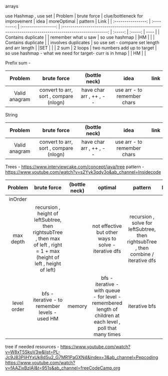 arrays

use Hashmap , use set
| Problem | brute force | clue/bottleneck for improvement | idea | moreOptimal | pattern | Link |
| :----------------: | :---------: | :-----------------: | :----------------------------------------------------------------------------------------------------: | :-----: | :-----: | ---- |
| Contains duplicate | | remember what u saw | so use hashmap | |HM | |
| Contains duplicate | | involves duplicates | so use set - compare set length and arr length | |SET | |
| 2 sum | 2 loops | two numbers add up to target | so use hashmap - what we need for target- curr is in hmap | | HM | |

Prefix sum -

|    Problem    |              brute force               |      (bottle neck)      |            idea             | link |
| :-----------: | :------------------------------------: | :---------------------: | :-------------------------: | :--: |
| Valid anagram | convert to arr, sort , compare (nlogn) | have char arr , ++ , -- | use arr - to remember chars |      |

String

|    Problem    |              brute force               |      (bottle neck)      |            idea             | link |
| :-----------: | :------------------------------------: | :---------------------: | :-------------------------: | :--: |
| Valid anagram | convert to arr, sort , compare (nlogn) | have char arr , ++ , -- | use arr - to remember chars |      |

Trees - https://www.interviewcake.com/concept/java/tree
pattern - https://www.youtube.com/watch?v=s2Yyk3qdy3o&ab_channel=Insidecode

|   Problem   |                                                         brute force                                                         | (bottle neck) |                                                    optimal                                                    |                                       pattern                                       | link | time taken |
| :---------: | :-------------------------------------------------------------------------------------------------------------------------: | :-----------: | :-----------------------------------------------------------------------------------------------------------: | :---------------------------------------------------------------------------------: | :--: | :--------: |
|   inOrder   |                                                                                                                             |               |                                                                                                               |                                                                                     |      |            |
|  max depth  | recursion , height of leftSubtree, then rightsubTree , then max of left , right = 1 + max (height of left , height of left) |               |                             not effective but other ways to solve - iterative dfs                             | recursion , solve for leftSubtree, then rightsubTree , then combine / iterative dfs |      |  10 mins   |
| level order |                                       bfs - iterative - to remember levels - used HM                                        |    memory     | bfs - iterative - with queue - for level - remembered length of children at each level , poll that many times |                                    iterative bfs                                    |      |  30 mins   |

tree if needed resources - https://www.youtube.com/watch?v=W8xT5SkuV3w&list=PL-Jc9J83PIiHYxUk8dSu2_G7MR1PaGXN4&index=3&ab_channel=Pepcoding
https://www.youtube.com/watch?v=fAAZixBzIAI&t=951s&ab_channel=freeCodeCamp.org
